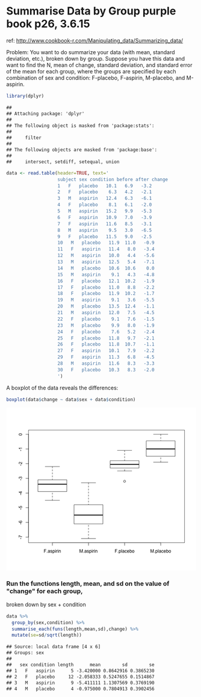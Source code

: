 Summarise Data by Group       purple book p26, 3.6.15
========================================================

ref: http://www.cookbook-r.com/Manipulating_data/Summarizing_data/
  
Problem: You want to do summarize your data (with mean, standard deviation, etc.), broken down by group.
 Suppose you have this data and want to find the N, mean of change,
 standard deviation, and standard error of the mean for each group, 
 where the groups are specified by each combination of sex and condition:
 F-placebo, F-aspirin, M-placebo, and M-aspirin.


```r
library(dplyr)
```

```
## 
## Attaching package: 'dplyr'
## 
## The following object is masked from 'package:stats':
## 
##     filter
## 
## The following objects are masked from 'package:base':
## 
##     intersect, setdiff, setequal, union
```

```r
data <- read.table(header=TRUE, text='
                   subject sex condition before after change
                   1   F   placebo   10.1   6.9   -3.2
                   2   F   placebo    6.3   4.2   -2.1
                   3   M   aspirin   12.4   6.3   -6.1
                   4   F   placebo    8.1   6.1   -2.0
                   5   M   aspirin   15.2   9.9   -5.3
                   6   F   aspirin   10.9   7.0   -3.9
                   7   F   aspirin   11.6   8.5   -3.1
                   8   M   aspirin    9.5   3.0   -6.5
                   9   F   placebo   11.5   9.0   -2.5
                   10   M   placebo   11.9  11.0   -0.9
                   11   F   aspirin   11.4   8.0   -3.4
                   12   M   aspirin   10.0   4.4   -5.6
                   13   M   aspirin   12.5   5.4   -7.1
                   14   M   placebo   10.6  10.6    0.0
                   15   M   aspirin    9.1   4.3   -4.8
                   16   F   placebo   12.1  10.2   -1.9
                   17   F   placebo   11.0   8.8   -2.2
                   18   F   placebo   11.9  10.2   -1.7
                   19   M   aspirin    9.1   3.6   -5.5
                   20   M   placebo   13.5  12.4   -1.1
                   21   M   aspirin   12.0   7.5   -4.5
                   22   F   placebo    9.1   7.6   -1.5
                   23   M   placebo    9.9   8.0   -1.9
                   24   F   placebo    7.6   5.2   -2.4
                   25   F   placebo   11.8   9.7   -2.1
                   26   F   placebo   11.8  10.7   -1.1
                   27   F   aspirin   10.1   7.9   -2.2
                   29   F   aspirin   11.3   6.8   -4.5
                   28   M   aspirin   11.6   8.3   -3.3
                   30   F   placebo   10.3   8.3   -2.0
                   ')
```

A boxplot of the data reveals the differences:


```r
boxplot(data$change ~ data$sex + data$condition)
```

![plot of chunk unnamed-chunk-2](figure/unnamed-chunk-2-1.png) 
### Run the functions length, mean, and sd on the value of "change" for each group, 
broken down by sex + condition


```r
data %>% 
  group_by(sex,condition) %>%
  summarise_each(funs(length,mean,sd),change) %>%
  mutate(se=sd/sqrt(length))
```

```
## Source: local data frame [4 x 6]
## Groups: sex
## 
##   sex condition length      mean        sd        se
## 1   F   aspirin      5 -3.420000 0.8642916 0.3865230
## 2   F   placebo     12 -2.058333 0.5247655 0.1514867
## 3   M   aspirin      9 -5.411111 1.1307569 0.3769190
## 4   M   placebo      4 -0.975000 0.7804913 0.3902456
```
